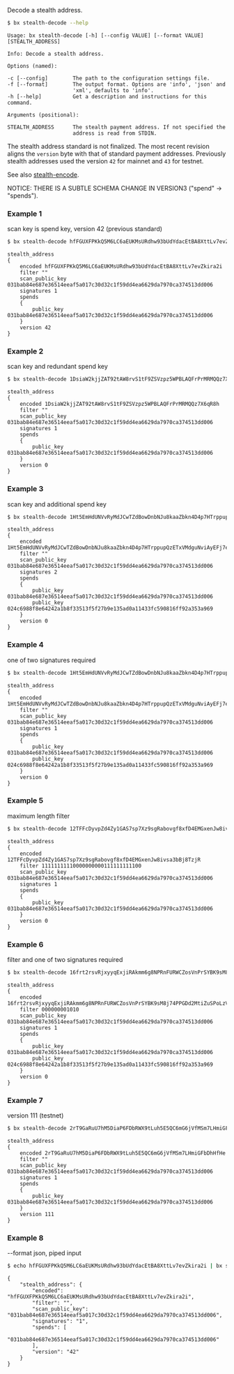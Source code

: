 Decode a stealth address.
```sh
$ bx stealth-decode --help
```
```
Usage: bx stealth-decode [-h] [--config VALUE] [--format VALUE]          
[STEALTH_ADDRESS]                                                        

Info: Decode a stealth address.                                          

Options (named):

-c [--config]        The path to the configuration settings file.        
-f [--format]        The output format. Options are 'info', 'json' and   
                     'xml', defaults to 'info'.                          
-h [--help]          Get a description and instructions for this command.

Arguments (positional):

STEALTH_ADDRESS      The stealth payment address. If not specified the   
                     address is read from STDIN.
```
The stealth address standard is not finalized. The most recent revision aligns the `version` byte with that of standard payment addresses. Previously stealth addresses used the version `42` for mainnet and `43` for testnet.

See also [stealth-encode](bx-stealth-encode).

NOTICE: THERE IS A SUBTLE SCHEMA CHANGE IN VERSION3 ("spend" -> "spends").

### Example 1
scan key is spend key, version 42 (previous standard)
```sh
$ bx stealth-decode hfFGUXFPKkQ5M6LC6aEUKMsURdhw93bUdYdacEtBA8XttLv7evZkira2i
```
```
stealth_address
{
    encoded hfFGUXFPKkQ5M6LC6aEUKMsURdhw93bUdYdacEtBA8XttLv7evZkira2i
    filter ""
    scan_public_key 031bab84e687e36514eeaf5a017c30d32c1f59dd4ea6629da7970ca374513dd006
    signatures 1
    spends
    {
        public_key 031bab84e687e36514eeaf5a017c30d32c1f59dd4ea6629da7970ca374513dd006
    }
    version 42
}
```
### Example 2
scan key and redundant spend key
```sh
$ bx stealth-decode 1DsiaW2kjjZAT92tAW8rvS1tF9ZSVzpz5WPBLAQFrPrMRMQQz7X6qR8h
```
```
stealth_address
{
    encoded 1DsiaW2kjjZAT92tAW8rvS1tF9ZSVzpz5WPBLAQFrPrMRMQQz7X6qR8h
    filter ""
    scan_public_key 031bab84e687e36514eeaf5a017c30d32c1f59dd4ea6629da7970ca374513dd006
    signatures 1
    spends
    {
        public_key 031bab84e687e36514eeaf5a017c30d32c1f59dd4ea6629da7970ca374513dd006
    }
    version 0
}
```
### Example 3
scan key and additional spend key
```sh
$ bx stealth-decode 1Ht5EmHdUNVvRyMdJCwTZdBowDnbNJu8kaaZbkn4D4p7HTrppupQzETxVMdguNviAyEFj7e7mqKkqTncNeLdAv81Mm8jf9bzn7hBP
```
```
stealth_address
{
    encoded 1Ht5EmHdUNVvRyMdJCwTZdBowDnbNJu8kaaZbkn4D4p7HTrppupQzETxVMdguNviAyEFj7e7mqKkqTncNeLdAv81Mm8jf9bzn7hBP
    filter ""
    scan_public_key 031bab84e687e36514eeaf5a017c30d32c1f59dd4ea6629da7970ca374513dd006
    signatures 2
    spends
    {
        public_key 031bab84e687e36514eeaf5a017c30d32c1f59dd4ea6629da7970ca374513dd006
        public_key 024c6988f8e64242a1b8f33513f5f27b9e135ad0a11433fc590816ff92a353a969
    }
    version 0
}
```
### Example 4
one of two signatures required
```sh
$ bx stealth-decode 1Ht5EmHdUNVvRyMdJCwTZdBowDnbNJu8kaaZbkn4D4p7HTrppupQzETxVMdguNviAyEFj7e7mqKkqTncNeLdAv81Mm8jf978insV8
```
```
stealth_address
{
    encoded 1Ht5EmHdUNVvRyMdJCwTZdBowDnbNJu8kaaZbkn4D4p7HTrppupQzETxVMdguNviAyEFj7e7mqKkqTncNeLdAv81Mm8jf978insV8
    filter ""
    scan_public_key 031bab84e687e36514eeaf5a017c30d32c1f59dd4ea6629da7970ca374513dd006
    signatures 1
    spends
    {
        public_key 031bab84e687e36514eeaf5a017c30d32c1f59dd4ea6629da7970ca374513dd006
        public_key 024c6988f8e64242a1b8f33513f5f27b9e135ad0a11433fc590816ff92a353a969
    }
    version 0
}
```
### Example 5
maximum length filter
```sh
$ bx stealth-decode 12TFFcDyvpZd4Zy1GAS7sp7Xz9sgRabovgf8xfD4EMGxenJw8ivsa3bBj8TzjR
```
```
stealth_address
{
    encoded 12TFFcDyvpZd4Zy1GAS7sp7Xz9sgRabovgf8xfD4EMGxenJw8ivsa3bBj8TzjR
    filter 11111111110000000000111111111100
    scan_public_key 031bab84e687e36514eeaf5a017c30d32c1f59dd4ea6629da7970ca374513dd006
    signatures 1
    spends
    {
        public_key 031bab84e687e36514eeaf5a017c30d32c1f59dd4ea6629da7970ca374513dd006
    }
    version 0
}
```
### Example 6
filter and one of two signatures required
```sh
$ bx stealth-decode 16frt2rsvRjxyyqExjiRAkmm6g8NPRnFURWCZosVnPrSYBK9sM8j74PPGDd2MtiZuSPoLzVTgQ1P5k9Xm2ExkMhFqVTQfZ8jFEqkNomZ
```
```
stealth_address
{
    encoded 16frt2rsvRjxyyqExjiRAkmm6g8NPRnFURWCZosVnPrSYBK9sM8j74PPGDd2MtiZuSPoLzVTgQ1P5k9Xm2ExkMhFqVTQfZ8jFEqkNomZ
    filter 000000001010
    scan_public_key 031bab84e687e36514eeaf5a017c30d32c1f59dd4ea6629da7970ca374513dd006
    signatures 1
    spends
    {
        public_key 031bab84e687e36514eeaf5a017c30d32c1f59dd4ea6629da7970ca374513dd006
        public_key 024c6988f8e64242a1b8f33513f5f27b9e135ad0a11433fc590816ff92a353a969
    }
    version 0
}
```
### Example 7
version 111 (testnet)
```sh
$ bx stealth-decode 2rT9GaRuU7hM5DiaP6FDbRWX9tLuh5E5QC6mG6jVfMSm7LHmiGFbDhHfHe
```
```
stealth_address
{
    encoded 2rT9GaRuU7hM5DiaP6FDbRWX9tLuh5E5QC6mG6jVfMSm7LHmiGFbDhHfHe
    filter ""
    scan_public_key 031bab84e687e36514eeaf5a017c30d32c1f59dd4ea6629da7970ca374513dd006
    signatures 1
    spends
    {
        public_key 031bab84e687e36514eeaf5a017c30d32c1f59dd4ea6629da7970ca374513dd006
    }
    version 111
}
```
### Example 8
--format json, piped input
```sh
$ echo hfFGUXFPKkQ5M6LC6aEUKMsURdhw93bUdYdacEtBA8XttLv7evZkira2i | bx stealth-decode -f json
```
```
{
    "stealth_address": {
        "encoded": "hfFGUXFPKkQ5M6LC6aEUKMsURdhw93bUdYdacEtBA8XttLv7evZkira2i",
        "filter": "",
        "scan_public_key": "031bab84e687e36514eeaf5a017c30d32c1f59dd4ea6629da7970ca374513dd006",
        "signatures": "1",
        "spends": [
            "031bab84e687e36514eeaf5a017c30d32c1f59dd4ea6629da7970ca374513dd006"
        ],
        "version": "42"
    }
}
```